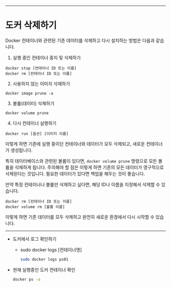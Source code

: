 
---

# 도커 삭제하기

Docker 컨테이너와 관련된 기존 데이터를 삭제하고 다시 설치하는 방법은 다음과 같습니다.

1. 실행 중인 컨테이너 중지 및 삭제하기
```
docker stop [컨테이너 ID 또는 이름]
docker rm [컨테이너 ID 또는 이름]
```

2. 사용하지 않는 이미지 삭제하기
```
docker image prune -a
```

3. 볼륨(데이터) 삭제하기
```
docker volume prune
```

4. 다시 컨테이너 실행하기
```
docker run [옵션] [이미지 이름]
```

이렇게 하면 기존에 실행 중이던 컨테이너와 데이터가 모두 삭제되고, 새로운 컨테이너가 생성됩니다.

특히 데이터베이스와 관련된 볼륨이 있다면, `docker volume prune` 명령으로 모든 볼륨을 삭제하게 됩니다. 주의해야 할 점은 이렇게 하면 기존의 모든 데이터가 영구적으로 삭제된다는 것입니다. 필요한 데이터가 있다면 백업을 해두는 것이 좋습니다.

만약 특정 컨테이너나 볼륨만 삭제하고 싶다면, 해당 ID나 이름을 지정해서 삭제할 수 있습니다.

```
docker rm [컨테이너 ID 또는 이름]
docker volume rm [볼륨 이름]
```

이렇게 하면 기존 데이터를 모두 삭제하고 완전히 새로운 환경에서 다시 시작할 수 있습니다.

---

- 도커에서 로그 확인하기  
  - sudo docker logs [컨테이너명]

    ```bash  
    sudo docker logs ps01
    ```

- 현재 실행중인 도커 컨테이너 확인  

  ```bash
  docker ps -a
  ```



